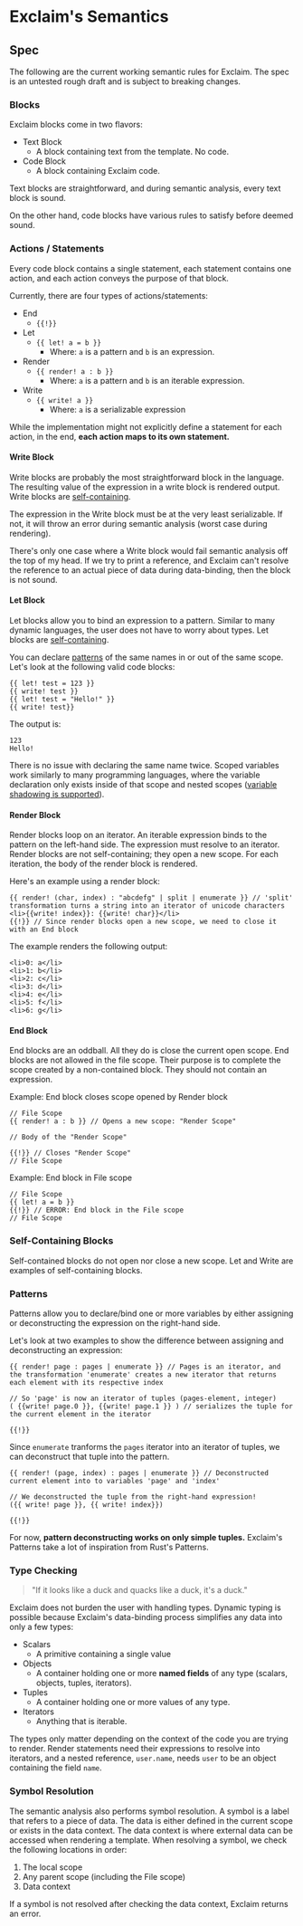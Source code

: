 # Exclaim's Semantics

## Spec

The following are the current working semantic rules for Exclaim. The spec is an untested rough draft and is subject to breaking changes.

### Blocks

Exclaim blocks come in two flavors:

- Text Block
  - A block containing text from the template. No code.
- Code Block
  - A block containing Exclaim code.

Text blocks are straightforward, and during semantic analysis, every text block is sound.

On the other hand, code blocks have various rules to satisfy before deemed sound.

### Actions / Statements

Every code block contains a single statement, each statement contains one action, and each action conveys the purpose of that block.

Currently, there are four types of actions/statements:

- End
  - ```{{!}}```
- Let
  - ```{{ let! a = b }}```
    - Where: ```a``` is a pattern and ```b``` is an expression.
- Render
  - ```{{ render! a : b }}```
    - Where: ```a``` is a pattern and ```b``` is an iterable expression.
- Write
  - ```{{ write! a }}```
    - Where: ```a``` is a serializable expression

While the implementation might not explicitly define a statement for each action, in the end, **each action maps to its own statement.**

#### Write Block

Write blocks are probably the most straightforward block in the language. The resulting value of the expression in a write block is rendered output. Write blocks are [self-containing](#self-containing-blocks). 

The expression in the Write block must be at the very least serializable. If not, it will throw an error during semantic analysis (worst case during rendering).

There's only one case where a Write block would fail semantic analysis off the top of my head. If we try to print a reference, and Exclaim can't resolve the reference to an actual piece of data during data-binding, then the block is not sound.

#### Let Block

Let blocks allow you to bind an expression to a pattern. Similar to many dynamic languages, the user does not have to worry about types. Let blocks are [self-containing](#self-containing-blocks).

You can declare [patterns](#patterns) of the same names in or out of the same scope. Let's look at the following valid code blocks:

```None
{{ let! test = 123 }}
{{ write! test }}
{{ let! test = "Hello!" }}
{{ write! test}}
```
The output is: 
```
123
Hello!
```

There is no issue with declaring the same name twice. Scoped variables work similarly to many programming languages, where the variable declaration only exists inside of that scope and nested scopes ([variable shadowing is supported](https://en.wikipedia.org/wiki/Variable_shadowing)).

#### Render Block

Render blocks loop on an iterator. 
An iterable expression binds to the pattern on the left-hand side. The expression must resolve to an iterator. Render blocks are not self-containing; they open a new scope. For each iteration, the body of the render block is rendered.

Here's an example using a render block:

```None
{{ render! (char, index) : "abcdefg" | split | enumerate }} // 'split' transformation turns a string into an iterator of unicode characters
<li>{{write! index}}: {{write! char}}</li>
{{!}} // Since render blocks open a new scope, we need to close it with an End block
```

The example renders the following output:

```None
<li>0: a</li>
<li>1: b</li>
<li>2: c</li>
<li>3: d</li>
<li>4: e</li>
<li>5: f</li>
<li>6: g</li>
```

#### End Block

End blocks are an oddball. All they do is close the current open scope. End blocks are not allowed in the file scope. Their purpose is to complete the scope created by a non-contained block. They should not contain an expression.

Example: End block closes scope opened by Render block
```
// File Scope
{{ render! a : b }} // Opens a new scope: "Render Scope"

// Body of the "Render Scope"

{{!}} // Closes "Render Scope"
// File Scope 
```

Example: End block in File scope
```
// File Scope
{{ let! a = b }}
{{!}} // ERROR: End block in the File scope 
// File Scope
```

### Self-Containing Blocks

Self-contained blocks do not open nor close a new scope. Let and Write are examples of self-containing blocks.

### Patterns

Patterns allow you to declare/bind one or more variables by either assigning or deconstructing the expression on the right-hand side.

Let's look at two examples to show the difference between assigning and deconstructing an expression:

```None
{{ render! page : pages | enumerate }} // Pages is an iterator, and the transformation 'enumerate' creates a new iterator that returns each element with its respective index

// So 'page' is now an iterator of tuples (pages-element, integer)
( {{write! page.0 }}, {{write! page.1 }} ) // serializes the tuple for the current element in the iterator 

{{!}}
```

Since ```enumerate``` tranforms the ```pages``` iterator into an iterator of tuples, we can deconstruct that tuple into the pattern.
```None
{{ render! (page, index) : pages | enumerate }} // Deconstructed current element into to variables 'page' and 'index'

// We deconstructed the tuple from the right-hand expression! 
({{ write! page }}, {{ write! index}})

{{!}}
```

For now, **pattern deconstructing works on only simple tuples.**
Exclaim's Patterns take a lot of inspiration from Rust's Patterns.

### Type Checking

> "If it looks like a duck and quacks like a duck, it's a duck."

Exclaim does not burden the user with handling types. Dynamic typing is possible because Exclaim's data-binding process simplifies any data into only a few types:

- Scalars
  - A primitive containing a single value
- Objects
  - A container holding one or more **named fields** of any type (scalars, objects, tuples, iterators).
- Tuples
  - A container holding one or more values of any type.
- Iterators
  - Anything that is iterable. 

The types only matter depending on the context of the code you are trying to render. Render statements need their expressions to resolve into iterators, and a nested reference, ```user.name```, needs ```user``` to be an object containing the field ```name```.

### Symbol Resolution

The semantic analysis also performs symbol resolution. A symbol is a label that refers to a piece of data. The data is either defined in the current scope or exists in the data context. The data context is where external data can be accessed when rendering a template. When resolving a symbol, we check the following locations in order:

1. The local scope
2. Any parent scope (including the File scope)
3. Data context

If a symbol is not resolved after checking the data context, Exclaim returns an error. 